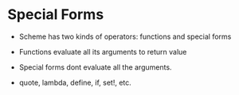 # Special Forms

- Scheme has two kinds of operators: functions and special forms
- Functions evaluate all its arguments to return value
- Special forms dont evaluate all the arguments.

- quote, lambda, define, if, set!, etc.

